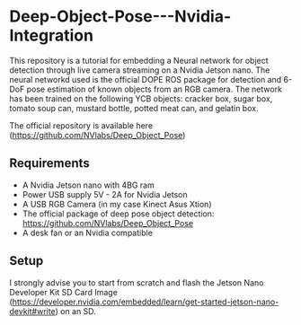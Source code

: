 # Deep-Object-Pose---Nvidia-Integration

This repository is a tutorial for embedding a Neural network for object detection through live camera streaming on a Nvidia Jetson nano.
The neural networkd used is the official DOPE ROS package for detection and 6-DoF pose estimation of known objects from an RGB camera. The network has been trained on the following YCB objects: cracker box, sugar box, tomato soup can, mustard bottle, potted meat can, and gelatin box. 

The official repository is available here (https://github.com/NVlabs/Deep_Object_Pose)


## Requirements
 - A Nvidia Jetson nano with 4BG ram
 - Power USB supply 5V - 2A for Nvidia Jetson
 - A USB RGB Camera (in my case Kinect Asus Xtion)
 - The official package of deep pose object detection: https://github.com/NVlabs/Deep_Object_Pose
 - A desk fan or an Nvidia compatible


## Setup
I strongly advise you to start from scratch and flash the Jetson Nano Developer Kit SD Card Image (https://developer.nvidia.com/embedded/learn/get-started-jetson-nano-devkit#write) on an SD.
